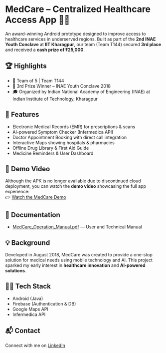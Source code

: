 # MedCare – Centralized Healthcare Access App 💊📱

An award-winning Android prototype designed to improve access to healthcare services in underserved regions. Built as part of the **2nd INAE Youth Conclave** at **IIT Kharagpur**, our team (Team T144) secured **3rd place** and received a **cash prize of ₹25,000**.

## 🏆 Highlights
- 👥 Team of 5 | Team T144
- 🥉 3rd Prize Winner – INAE Youth Conclave 2018
- 🎓 Organized by Indian National Academy of Engineering (INAE) at Indian Institute of Technology, Kharagpur

## 🚀 Features
- Electronic Medical Records (EMR) for prescriptions & scans
- AI-powered Symptom Checker (Infermedica API)
- Doctor Appointment Booking with direct call integration
- Interactive Maps showing hospitals & pharmacies
- Offline Drug Library & First Aid Guide
- Medicine Reminders & User Dashboard

## 🎥 Demo Video
Although the APK is no longer available due to discontinued cloud deployment, you can watch the **demo video** showcasing the full app experience:  
👉 [Watch the MedCare Demo](https://drive.google.com/file/d/1FOeshRXG-9CrruiAGCXvnYDBWx04A0bE/view?usp=sharing)

## 📄 Documentation
- [MedCare_Operation_Manual.pdf](./MedCare_Operation_Manual.pdf) — User and Technical Manual

## 💡 Background
Developed in August 2018, MedCare was created to provide a one-stop solution for medical needs using mobile technology and AI. This project sparked my early interest in **healthcare innovation** and **AI-powered solutions**.

## 👩‍💻 Tech Stack
- Android (Java)
- Firebase (Authentication & DB)
- Google Maps API
- Infermedica API

## 📬 Contact
Connect with me on [LinkedIn](https://www.linkedin.com/in/joshi-prerna/)  

